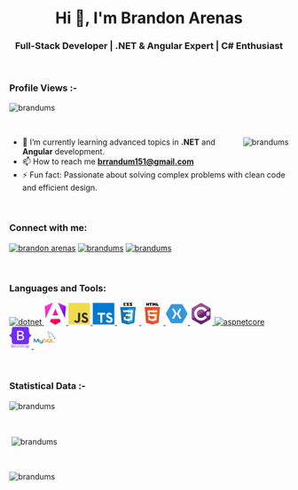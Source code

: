 <h1 align="center">Hi 👋, I'm Brandon Arenas</h1>
<h3 align="center">Full-Stack Developer | .NET & Angular Expert | C# Enthusiast</h3>

<br>

<p align="right"> <h3>Profile Views :-</h3> <img src="https://komarev.com/ghpvc/?username=brandums&label=Profile%20views&color=0e75b6&style=flat"
    alt="brandums" /> 
  </p>

<br>

<p><img align="right" src="https://github.com/brandums/brandums/blob/main/animation_500_kxa883sd.gif" alt="brandums" /></p>

- 🌱 I’m currently learning advanced topics in **.NET** and **Angular** development.
- 📫 How to reach me **brrandum151@gmail.com**
- ⚡ Fun fact: Passionate about solving complex problems with clean code and efficient design.

<br>

<h3 align="left">Connect with me:</h3>
<p align="left">
  <a href="https://www.linkedin.com/in/brandonarenas/" target="blank"><img align="center"
      src="https://raw.githubusercontent.com/rahuldkjain/github-profile-readme-generator/master/src/images/icons/Social/linked-in-alt.svg"
      alt="brandon arenas" height="30" width="40" /></a>
  <a href="https://twitter.com/brandums" target="blank"><img align="center"
      src="https://raw.githubusercontent.com/rahuldkjain/github-profile-readme-generator/master/src/images/icons/Social/twitter.svg"
      alt="brandums" height="30" width="40" /></a>
  <a href="https://github.com/brandums" target="blank"><img align="center"
      src="https://raw.githubusercontent.com/rahuldkjain/github-profile-readme-generator/master/src/images/icons/Social/github.svg"
      alt="brandums" height="30" width="40" /></a>
</p>

<br>

<h3 align="left">Languages and Tools:</h3>
<p align="left"> 
  <a href="https://dotnet.microsoft.com/" target="_blank" rel="noreferrer"> <img
      src="https://raw.githubusercontent.com/devicons/devicon/master/icons/dotnet/dotnet-original-wordmark.svg"
      alt="dotnet" width="40" height="40" /> </a> 
  <a href="https://angular.io/" target="_blank" rel="noreferrer"> <img
      src="https://raw.githubusercontent.com/devicons/devicon/master/icons/angular/angular-original.svg"
      alt="angular" width="40" height="40" /> </a> 
  <a href="https://developer.mozilla.org/en-US/docs/Web/JavaScript" target="_blank" rel="noreferrer"> <img
      src="https://raw.githubusercontent.com/devicons/devicon/master/icons/javascript/javascript-original.svg"
      alt="javascript" width="40" height="40" /> </a> 
  <a href="https://www.typescriptlang.org/" target="_blank" rel="noreferrer"> <img
      src="https://raw.githubusercontent.com/devicons/devicon/master/icons/typescript/typescript-original.svg"
      alt="typescript" width="40" height="40" /> </a> 
  <a href="https://www.w3schools.com/css/" target="_blank" rel="noreferrer"> <img
      src="https://raw.githubusercontent.com/devicons/devicon/master/icons/css3/css3-original-wordmark.svg" alt="css3"
      width="40" height="40" /> </a> 
  <a href="https://www.w3.org/html/" target="_blank" rel="noreferrer"> <img
      src="https://raw.githubusercontent.com/devicons/devicon/master/icons/html5/html5-original-wordmark.svg"
      alt="html5" width="40" height="40" /> </a> 
  <a href="https://www.microsoft.com/en-us/p/xamarin/9nblggh42thsz" target="_blank" rel="noreferrer"> <img
      src="https://raw.githubusercontent.com/devicons/devicon/master/icons/xamarin/xamarin-original.svg"
      alt="xamarin" width="40" height="40" /> </a> 
  <a href="https://www.microsoft.com/net" target="_blank" rel="noreferrer"> <img
      src="https://raw.githubusercontent.com/devicons/devicon/master/icons/csharp/csharp-original.svg"
      alt="csharp" width="40" height="40" /> </a> 
  <a href="https://www.microsoft.com/net" target="_blank" rel="noreferrer"> <img
      src="https://raw.githubusercontent.com/devicons/devicon/master/icons/aspnetcore/aspnetcore-original.svg"
      alt="aspnetcore" width="40" height="40" /> </a> 
  <a href="https://getbootstrap.com" target="_blank" rel="noreferrer"> <img
      src="https://raw.githubusercontent.com/devicons/devicon/master/icons/bootstrap/bootstrap-plain-wordmark.svg"
      alt="bootstrap" width="40" height="40" /> </a> 
  <a href="https://www.mysql.com/" target="_blank" rel="noreferrer"> <img
      src="https://raw.githubusercontent.com/devicons/devicon/master/icons/mysql/mysql-original-wordmark.svg"
      alt="mysql" width="40" height="40" /> </a> 
</p>

<br>

<h3>Statistical Data :-</h3>
<p><img align="center"
    src="https://github-readme-stats.vercel.app/api/top-langs?username=brandums&show_icons=true&locale=en&bg_color=0d1117&text_color=ffffff&layout=compact"
    alt="brandums" 
    bg_color=#808080/></p>

<br>

<p>&nbsp;<img align="center" src="https://github-readme-stats.vercel.app/api?username=brandums&show_icons=true&locale=en&bg_color=0d1117&text_color=ffffff&repo=convoychat"
    alt="brandums" /></p>

<br>

<p><img align="center" src="https://github-readme-streak-stats.herokuapp.com/?user=brandums&theme=dark&background=0d1117&date_format=M%20j%5B%2C%20Y%5D" alt="brandums" /></p>
